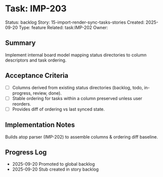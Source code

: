 # Task: IMP-203
Status: backlog
Story: 15-import-render-sync-tasks-stories
Created: 2025-09-20
Type: feature
Related: task:IMP-202
Owner:

## Summary
Implement internal board model mapping status directories to column descriptors and task ordering.

## Acceptance Criteria
- [ ] Columns derived from existing status directories (backlog, todo, in-progress, review, done).
- [ ] Stable ordering for tasks within a column preserved unless user reorders.
- [ ] Provides diff of ordering vs last synced state.

## Implementation Notes
Builds atop parser (IMP-202) to assemble columns & ordering diff baseline.

## Progress Log
- 2025-09-20 Promoted to global backlog
- 2025-09-20 Stub created in story backlog
